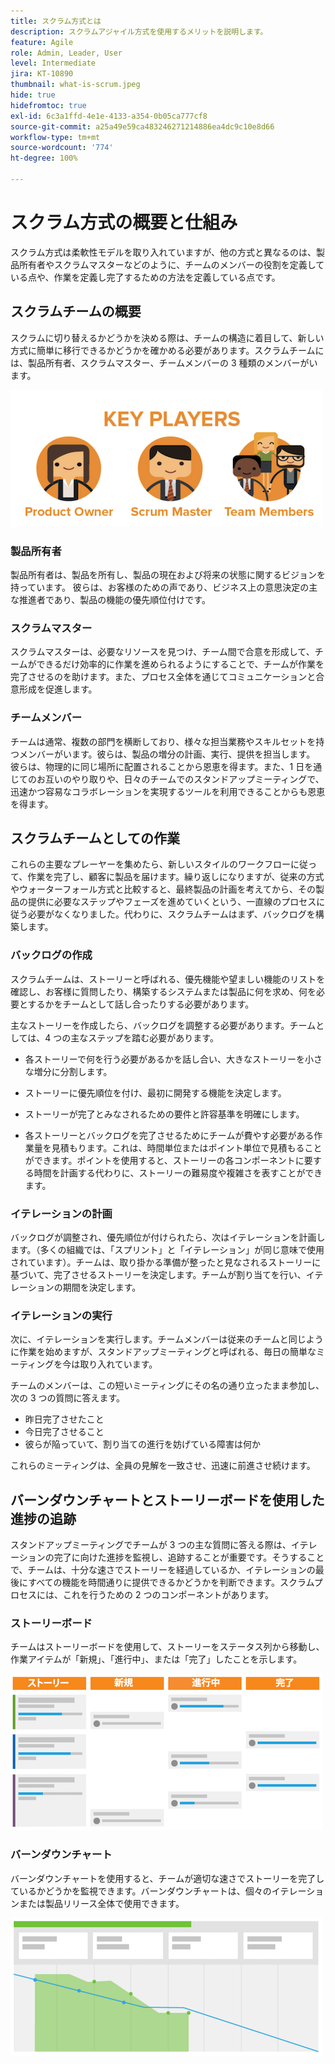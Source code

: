 ```yaml
---
title: スクラム方式とは
description: スクラムアジャイル方式を使用するメリットを説明します。
feature: Agile
role: Admin, Leader, User
level: Intermediate
jira: KT-10890
thumbnail: what-is-scrum.jpeg
hide: true
hidefromtoc: true
exl-id: 6c3a1ffd-4e1e-4133-a354-0b05ca777cf8
source-git-commit: a25a49e59ca483246271214886ea4dc9c10e8d66
workflow-type: tm+mt
source-wordcount: '774'
ht-degree: 100%

---
```


# スクラム方式の概要と仕組み

スクラム方式は柔軟性モデルを取り入れていますが、他の方式と異なるのは、製品所有者やスクラムマスターなどのように、チームのメンバーの役割を定義している点や、作業を定義し完了するための方法を定義している点です。

## スクラムチームの概要

スクラムに切り替えるかどうかを決める際は、チームの構造に着目して、新しい方式に簡単に移行できるかどうかを確かめる必要があります。スクラムチームには、製品所有者、スクラムマスター、チームメンバーの 3 種類のメンバーがいます。

![スクラムチームのメンバー](assets/scrumteammembers-01.png)

### 製品所有者

製品所有者は、製品を所有し、製品の現在および将来の状態に関するビジョンを持っています。 彼らは、お客様のための声であり、ビジネス上の意思決定の主な推進者であり、製品の機能の優先順位付けです。


### スクラムマスター

スクラムマスターは、必要なリソースを見つけ、チーム間で合意を形成して、チームができるだけ効率的に作業を進められるようにすることで、チームが作業を完了させるのを助けます。また、プロセス全体を通じてコミュニケーションと合意形成を促進します。


### チームメンバー

チームは通常、複数の部門を横断しており、様々な担当業務やスキルセットを持つメンバーがいます。彼らは、製品の増分の計画、実行、提供を担当します。 彼らは、物理的に同じ場所に配置されることから恩恵を得ます。また、1 日を通じてのお互いのやり取りや、日々のチームでのスタンドアップミーティングで、迅速かつ容易なコラボレーションを実現するツールを利用できることからも恩恵を得ます。


## スクラムチームとしての作業

これらの主要なプレーヤーを集めたら、新しいスタイルのワークフローに従って、作業を完了し、顧客に製品を届けます。繰り返しになりますが、従来の方式やウォーターフォール方式と比較すると、最終製品の計画を考えてから、その製品の提供に必要なステップやフェーズを進めていくという、一直線のプロセスに従う必要がなくなりました。代わりに、スクラムチームはまず、バックログを構築します。



### バックログの作成

スクラムチームは、ストーリーと呼ばれる、優先機能や望ましい機能のリストを確認し、お客様に質問したり、構築するシステムまたは製品に何を求め、何を必要とするかをチームとして話し合ったりする必要があります。


主なストーリーを作成したら、バックログを調整する必要があります。チームとしては、4 つの主なステップを踏む必要があります。


* 各ストーリーで何を行う必要があるかを話し合い、大きなストーリーを小さな増分に分割します。

* ストーリーに優先順位を付け、最初に開発する機能を決定します。

* ストーリーが完了とみなされるための要件と許容基準を明確にします。

* 各ストーリーとバックログを完了させるためにチームが費やす必要がある作業量を見積もります。これは、時間単位またはポイント単位で見積もることができます。ポイントを使用すると、ストーリーの各コンポーネントに要する時間を計画する代わりに、ストーリーの難易度や複雑さを表すことができます。


### イテレーションの計画

バックログが調整され、優先順位が付けられたら、次はイテレーションを計画します。（多くの組織では、「スプリント」と「イテレーション」が同じ意味で使用されています）。チームは、取り掛かる準備が整ったと見なされるストーリーに基づいて、完了させるストーリーを決定します。チームが割り当てを行い、イテレーションの期間を決定します。



### イテレーションの実行

次に、イテレーションを実行します。チームメンバーは従来のチームと同じように作業を始めますが、スタンドアップミーティングと呼ばれる、毎日の簡単なミーティングを今は取り入れています。

チームのメンバーは、この短いミーティングにその名の通り立ったまま参加し、次の 3 つの質問に答えます。

* 昨日完了させたこと
* 今日完了させること
* 彼らが陥っていて、割り当ての進行を妨げている障害は何か


これらのミーティングは、全員の見解を一致させ、迅速に前進させ続けます。



## バーンダウンチャートとストーリーボードを使用した進捗の追跡

スタンドアップミーティングでチームが 3 つの主な質問に答える際は、イテレーションの完了に向けた進捗を監視し、追跡することが重要です。そうすることで、チームは、十分な速さでストーリーを経過しているか、イテレーションの最後にすべての機能を時間通りに提供できるかどうかを判断できます。スクラムプロセスには、これを行うための 2 つのコンポーネントがあります。


### ストーリーボード

チームはストーリーボードを使用して、ストーリーをステータス列から移動し、作業アイテムが「新規」、「進行中」、または「完了」したことを示します。

![ストーリーボード](assets/storyboard-01.png)


### バーンダウンチャート

バーンダウンチャートを使用すると、チームが適切な速さでストーリーを完了しているかどうかを監視できます。バーンダウンチャートは、個々のイテレーションまたは製品リリース全体で使用できます。

![バーンダウンチャート](assets/burndown-01.png)
